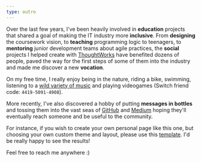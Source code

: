 ```yaml
---
type: outro
---
```


Over the last few years, I've been heavily involved in **education** projects
that shared a goal of making the IT industry more **inclusive**.
From **designing** the coursework vision,
to **teaching** programming logic to teenagers,
to **mentoring** junior development teams about agile practices,
the **social** projects I helped create with
[ThoughtWorks](https://www.thoughtworks.com/aceleradora) have benefited
dozens of people, paved the way for the first steps of some of them
into the industry and made me discover a new **vocation**.

On my free time, I really enjoy being in the nature, riding a bike, swimming,
listening to a [wild variety of music](https://open.spotify.com/user/fernandomachado90)
and playing videogames (Switch friend code: `4419-5091-4908`).

More recently, I've also discovered a hobby of
putting **messages in bottles** and tossing them into the
vast seas of [GitHub](https://github.com/fernandomachado90)
and [Medium](https://medium.com/@fernandomachado90)
hoping they'll eventually reach someone and be useful to the community.

For instance, if you wish to create your own personal page like this one,
but choosing your own custom theme and layout,
please use this [template](https://github.com/fernandomachado90/hugo.github.io-maker).
I'd be really happy to see the results!

Feel free to reach me anywhere :)
